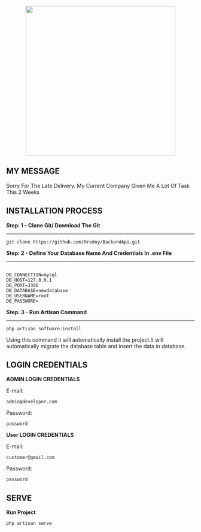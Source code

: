 <p align="center"><a href="https://laravel.com" target="_blank"><img src="https://raw.githubusercontent.com/laravel/art/master/logo-lockup/5%20SVG/2%20CMYK/1%20Full%20Color/laravel-logolockup-cmyk-red.svg" width="400"></a></p>

## MY MESSAGE

<p>Sorry For The Late Delivery. My Current Company Given Me A Lot Of Task This 2 Weeks </p>

## INSTALLATION PROCESS

<p><b>Step: 1 - Clone Git/ Download The Git</b></p>
<hr />
<pre><code>git clone https://github.com/Hredoy/BackendApi.git</code></pre>
<p><b>Step: 2 - Define Your Database Name And Credentials In .env File</b></p>
<hr />
<pre><code>
DB_CONNECTION=mysql
DB_HOST=127.0.0.1
DB_PORT=3306
DB_DATABASE=newdatabase
DB_USERNAME=root
DB_PASSWORD=
</code></pre>
<p><b>Step: 3 - Run Artisan Command</b></p>
<hr />
<pre><code>php artisan software:install</code></pre>
<p> Using this command it will automatically install the project.It will automatically migrate the database table and insert the data in database.</p>

## LOGIN CREDENTIALS

<p><b>ADMIN LOGIN CREDENTIALS</b><p>
E-mail:
<pre><code>admin@developer.com</code></pre>
    Password: 
<pre><code>password</code></pre>
<p><b>User LOGIN CREDENTIALS</b><p>
     E-mail: 
<pre><code>customer@gmail.com</code></pre>
Password: 
<pre><code>password</code></pre>

## SERVE

<p><b>Run Project</b></p>
<pre><code>php artisan serve</code></pre>
